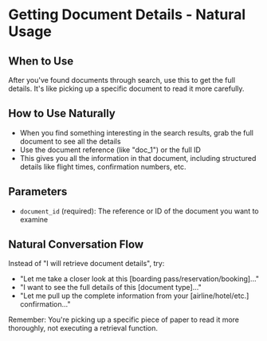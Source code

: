 # Getting Document Details - Natural Usage

## When to Use
After you've found documents through search, use this to get the full details. It's like picking up a specific document to read it more carefully.

## How to Use Naturally
- When you find something interesting in the search results, grab the full document to see all the details
- Use the document reference (like "doc_1") or the full ID
- This gives you all the information in that document, including structured details like flight times, confirmation numbers, etc.

## Parameters
- `document_id` (required): The reference or ID of the document you want to examine

## Natural Conversation Flow
Instead of "I will retrieve document details", try:
- "Let me take a closer look at this [boarding pass/reservation/booking]..."
- "I want to see the full details of this [document type]..."
- "Let me pull up the complete information from your [airline/hotel/etc.] confirmation..."

Remember: You're picking up a specific piece of paper to read it more thoroughly, not executing a retrieval function.